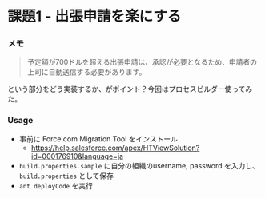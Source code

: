 課題1 - 出張申請を楽にする
==========================


### メモ

> 予定額が700ドルを超える出張申請は、承認が必要となるため、申請者の上司に自動送信する必要があります。

という部分をどう実装するか、がポイント？今回はプロセスビルダー使ってみた。

### Usage

- 事前に Force.com Migration Tool をインストール
	- https://help.salesforce.com/apex/HTViewSolution?id=000176910&language=ja
- `build.properties.sample` に自分の組織のusername, password を入力し、`build.properties` として保存
- `ant deployCode` を実行
